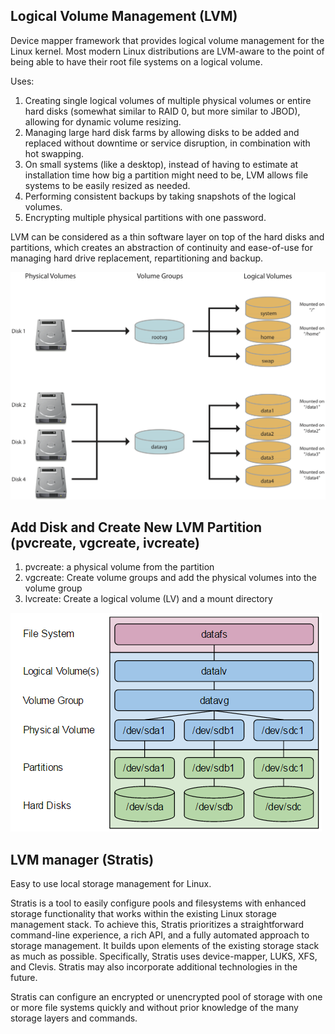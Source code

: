 
## Logical Volume Management (LVM)
Device mapper framework that provides logical volume management for the Linux kernel. Most modern Linux distributions are LVM-aware to the point of being able to have their root file systems on a logical volume.

Uses:
1. Creating single logical volumes of multiple physical volumes or entire hard disks (somewhat similar to RAID 0, but more similar to JBOD), allowing for dynamic volume resizing.
2. Managing large hard disk farms by allowing disks to be added and replaced without downtime or service disruption, in combination with hot swapping.
3. On small systems (like a desktop), instead of having to estimate at installation time how big a partition might need to be, LVM allows file systems to be easily resized as needed.
4. Performing consistent backups by taking snapshots of the logical volumes.
5. Encrypting multiple physical partitions with one password.

LVM can be considered as a thin software layer on top of the hard disks and partitions, which creates an abstraction of continuity and ease-of-use for managing hard drive replacement, repartitioning and backup.

![LVM Diagram](../0.resources/LVM.png)
<!-- https://aws.amazon.com/premiumsupport/knowledge-center/create-lv-on-ebs-volume/ -->

## Add Disk and Create New LVM Partition (pvcreate, vgcreate, ivcreate)
1. pvcreate: a physical volume from the partition 
2. vgcreate: Create volume groups and add the physical volumes into the volume group
3. lvcreate: Create a logical volume (LV) and a mount directory

![Add LVM](../0.resources/add-LVM.png)

<!-- https://aws.amazon.com/premiumsupport/knowledge-center/create-lv-on-ebs-partition/ -->

## LVM manager (Stratis)
Easy to use local storage management for Linux.

Stratis is a tool to easily configure pools and filesystems with enhanced storage functionality that works within the existing Linux storage management stack. To achieve this, Stratis prioritizes a straightforward command-line experience, a rich API, and a fully automated approach to storage management. It builds upon elements of the existing storage stack as much as possible. Specifically, Stratis uses device-mapper, LUKS, XFS, and Clevis. Stratis may also incorporate additional technologies in the future.

Stratis can configure an encrypted or unencrypted pool of storage with one or more file systems quickly and without prior knowledge of the many storage layers and commands.